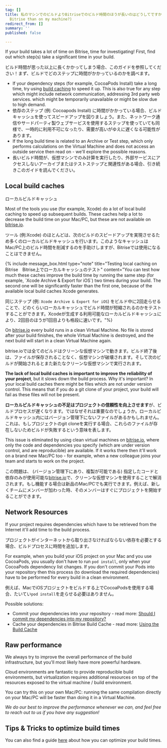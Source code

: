 ```yaml
---
tag: []
title: 私のマシンでのビルドよりBitriseでのビルド時間のほうが長いのはどうしてですか？ (Why does my build take longer on
  Bitrise than on my machine?)
redirect_from: []
summary: ''
published: false

---
```

If your build takes a lot of time on Bitrise, time for investigating! First, find out which step(s) take a significant time in your build.

ビルド時間が思った以上に長くかかってしまう場合、このガイドを参照してください！まず、ビルドでどのステップに時間がかかっているのかを調べます。

* If your dependency steps (for example, CocoaPods Install) take a long time, try using [build caching](/caching/about-caching/) to speed it up. This is also true for any step which might include network communication, addressing 3rd party web services. which might be temporarily unavailable or might be slow due to high demand.
* 依存のステップ (例: Cocoapods Install) に時間がかかっている場合、ビルドキャッシュを使ってスピードアップを図りましょう。また、ネットワーク通信やサードパーティ製ウェブサービスを使用するステップを使っていても同様で、一時的に利用不可になったり、需要が高いがゆえに遅くなる可能性があります。
* If the long build time is related to an Archive or Test step, which only performs calculations on the Virtual Machine and does not access an outside service then read on - we'll explore the possible reasons.
* 長いビルド時間が、仮想マシンでのみ計算を実行したり、外部サービスにアクセスしないアーカイブまたはテストステップと関連性がある場合、引き続きこのガイドを読んでください。

## Local build caches  
ローカルビルドキャッシュ

Most of the tools you use (for example, Xcode) do a lot of local build caching to speed up subsequent builds. These caches help a lot to decrease the build time on your Mac/PC, but these are not available on [bitrise.io](https://www.bitrise.io).

ツール (例:Xcode) のほとんどは、次のビルドのスピードアップを実現させるため多くのローカルビルドキャッシュを行います。このようなキャッシュはMac/PC上のビルド時間を削減するのを手助けしますが、Bitriseでは使用になることはできません。

{% include message_box.html type="note" title="Testing local caching on Bitrise　Bitrise上でローカルキャッシュのテスト" content="You can test how much these caches improve the build time by running the same step (for example, \`Xcode Archive & Export for iOS\`) two times during your build. The second one will be significantly faster than the first one, because of the available local build caches Xcode generates.

同じステップ (例: `Xcode Archive & Export for iOS`) をビルド中に2回走らせることで、どのくらいローカルキャッシュでビルド時間が短縮されるのかをテストすることができます。Xcodeが生成する利用可能なローカルビルドキャッシュにより、2回目のほうが1回目よりも格段に速いです。"%}

On [bitrise.io](https://www.bitrise.io) every build runs in a clean Virtual Machine. No file is stored after your build finishes, the whole Virtual Machine is destroyed, and the next build will start in a clean Virtual Machine again.

bitrise.ioでは全てのビルドはクリーンな仮想マシンで動きます。ビルド終了後は、ファイルが保存されることなく、仮想マシンが破壊されます。そして次のビルドが開始されるとまた新たなクリーンな仮想マシンで実行されます。

**The lack of local build caches is important to improve the reliability of your project**, but it slows down the build process. Why it's important? In your local build caches there might be files which are not under version control. This means that if you do a git clone of your project, your build will fail as these files will not be present.

**ローカルビルドキャッシュの不足はプロジェクトの信頼性を向上させます**が、ビルドプロセスが遅くなります。ではなぜそれは重要なのでしょうか。ローカルビルドキャッシュ内にはバージョン管理下にないファイルがあるかもしれません。これは、もしプロジェクトのgit cloneを実行する場合、これらのファイルが存在しないためビルドが失敗するという意味を表します。

This issue is eliminated by using clean virtual machines on [bitrise.io](https://www.bitrise.io), where only the code and dependencies you specify (which are under version control, and are reproducible) are available. If it works there then it'll work on a brand new Mac/PC too - for example, when a new colleague joins your team and starts to work on the project.

この問題は、 (バージョン管理下にあり、複製が可能である) 指定したコードと依存のみが使用可能な[bitrise.io](https://www.bitrise.io)で、クリーンな仮想マシンを使用することで解消されます。もし機能する場合は新品のMac/PCでも実行できます。例えば、新しくチームにメンバーが加わった時、そのメンバーはすぐにプロジェクトを開始することができます。

## Network Resources

If your project requires dependencies which have to be retrieved from the Internet it'll add time to the build process.

プロジェクトがインターネットから取り出さなければならない依存を必要とする場合、ビルドプロセスに時間を追加します。

For example, when you build your iOS project on your Mac and you use CocoaPods, you usually don't have to run `pod install`, only when your CocoaPods dependency list changes. If you don't commit your Pods into your repository then this process (to download the required dependencies) have to be performed for every build in a clean environment.

例えば、MacでiOSプロジェクトをビルドする上でCocoaPodsを使用する場合、たいてい`pod install`を走らせる必要はありません。

Possible solutions:

* Commit your dependencies into your repository - read more: [Should I commit my dependencies into my repository?](/faq/should-i-commit-my-dependencies-into-my-repository)
* Cache your dependencies in Bitrise Build Cache - read more: [Using the Build Cache](/caching/about-caching)

## Raw performance

We always try to improve the overall performance of the build infrastructure, but you'll most likely have more powerful hardware.

Cloud environments are fantastic to provide reproducible build environments, but virtualization requires additional resources on top of the resources exposed to the virtual machine / build environment.

You can try this on your own Mac/PC: running the same compilation directly on your Mac/PC will be faster than doing it in a Virtual Machine.

_We do our best to improve the performance whenever we can, and feel free to reach out to us if you have any suggestion!_

## Tips & Tricks to optimize build times

You can also find a guide [here](/tips-and-tricks/optimize-your-build-times) about how you can optimize your build times.